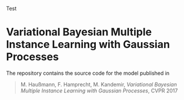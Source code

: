 Test

# Variational Bayesian Multiple Instance Learning with Gaussian Processes

The repository contains the source code for the model published in 
> M. Haußmann, F. Hamprecht, M. Kandemir, *Variational Bayesian Multiple Instance Learning with Gaussian Processes*, CVPR 2017
